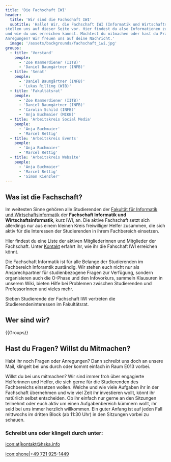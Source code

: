 ```yaml
---
title: 'Die Fachschaft IWI'
header:
  title: 'Wir sind die Fachschaft IWI'
  subtitle: 'Hallo! Wir, die Fachschaft IWI (Informatik und Wirtschaftsinformatik),
stellen uns auf dieser Seite vor. Hier findest du also Informationen zu uns
und wie du uns erreichen kannst. Möchtest du mitmachen oder hast du Fragen und
Anregungen? Wir freuen uns auf deine Nachricht.'
  image: '/assets/backgrounds/fachschaft_iwi.jpg'
groups:
  - title: 'Vorstand'
    people:
      - 'Zoe Kammerdiener (IITB)'
      - 'Daniel Baumgärtner (INFB)'
  - title: 'Senat'
    people:
      - 'Daniel Baumgärtner (INFB)'
      - 'Lukas Rilling (WIB)'
  - title: 'Fakultätsrat'
    people:
      - 'Zoe Kammerdiener (IITB)'
      - 'Daniel Baumgärtner (INFB)'
      - 'Carolin Schild (INFB)'
      - 'Anja Buchmaier (MIKB)'
  - title: 'Arbeitskreis Social Media'
    people:
      - 'Anja Buchmaier'
      - 'Marcel Rettig'
  - title: 'Arbeitskreis Events'
    people:
      - 'Anja Buchmaier'
      - 'Marcel Rettig'
  - title: 'Arbeitskreis Website'
    people:
      - 'Anja Buchmaier'
      - 'Marcel Rettig'
      - 'Simon Kienzler'
---
```

## Was ist die Fachschaft?

Im weitesten Sinne gehören alle Studierenden der
[Fakultät für Informatik und Wirtschaftsinformatik](https://www.hs-karlsruhe.de/fk-iwi/)
der **Fachschaft Informatik und Wirtschaftsinformatik**, kurz IWI, an. Die aktive
Fachschaft setzt sich allerdings nur aus einem kleinen Kreis freiwilliger Helfer
zusammen, die sich aktiv für die Interessen der Studierenden in ihrem
Fachbereich einsetzen.

Hier findest du eine Liste der aktiven Mitgliederinnen und Mitglieder der
Fachschaft. Unter [Kontakt](kontakt) erfahrt ihr, wie ihr die Fahschaft IWI
erreichen könnt.

Die Fachschaft Informatik ist für alle Belange der Studierenden im Fachbereich
Inforamtik zuständig. Wir stehen euch nicht nur als Ansprechpartner für
studienbezogene Fragen zur Verfügung, sondern organisieren auch die O-Phase und
den Infovorkurs, sammeln Klausuren in unserem Wiki, bieten Hilfe bei Problemen
zwischen Studierenden und ProfessorInnen und vieles mehr.

Sieben Studierende der Fachschaft IWI vertreten die Studierendeninteressen im
Fakultätsrat.

## Wer sind wir?

{{Groups}}

## Hast du Fragen? Willst du Mitmachen?

Habt ihr noch Fragen oder Anregungen? Dann schreibt uns doch an unsere Mail,
klingelt bei uns durch oder kommt einfach in Raum E013 vorbei.

Willst du bei uns mitmachen? Wir sind immer froh über engagierte Helferinnen und
Helfer, die sich gerne für die Studierenden des Fachbereichs einsetzen wollen.
Welche und wie viele Aufgaben ihr in der Fachschaft übernehmen und wie viel Zeit
ihr investieren wollt, könnt ihr natürlich selbst entscheiden. Ob ihr einfach
nur gerne an den Sitzungen teilnehmt oder euch aktiv um einen Aufgabenbereich
kümmern wollt, ihr seid bei uns immer herzlich willkommen. Ein guter Anfang ist
auf jeden Fall mittwochs im dritten Block (ab 11:30 Uhr) in den Sitzungen vorbei
zu schauen.

### Schreibt uns oder klingelt durch unter:

[icon:at|kontakt@hska.info](mailto:kontakt@hska.info)

[icon:phone|+49 721 925-1449](tel:+497219251449)
